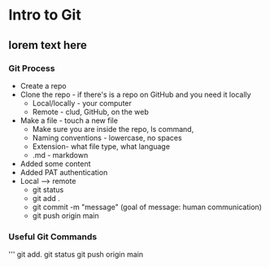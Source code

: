 # Intro to Git
## lorem text here

### Git Process
- Create a repo
- Clone the repo - if there's is a repo on GitHub and you need it locally
    - Local/locally - your computer
    - Remote - clud, GitHub, on the web
- Make a file - touch a new file
    - Make sure you are inside the repo, ls command, 
    - Naming conventions - lowercase, no spaces
    - Extension- what file type, what language
    - .md - markdown
- Added some content
- Added PAT authentication
- Local --> remote
    - git status
    - git add .
    - git commit -m "message" (goal of message: human communication)
    - git push origin main 

### Useful Git Commands
'''
git add.
git status
git push origin main 
